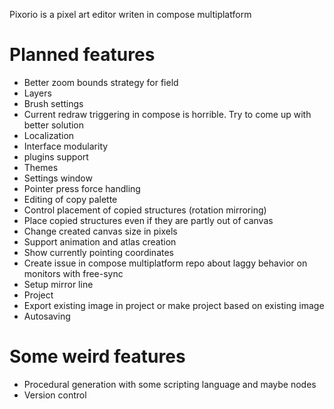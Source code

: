 Pixorio is a pixel art editor writen in compose multiplatform

# Planned features

- Better zoom bounds strategy for field
- Layers
- Brush settings
- Current redraw triggering in compose is horrible. Try to come up with better solution
- Localization
- Interface modularity
- plugins support
- Themes
- Settings window
- Pointer press force handling
- Editing of copy palette
- Control placement of copied structures (rotation mirroring)
- Place copied structures even if they are partly out of canvas
- Change created canvas size in pixels
- Support animation and atlas creation
- Show currently pointing coordinates
- Create issue in compose multiplatform repo about laggy behavior on monitors with free-sync
- Setup mirror line
- Project
- Export existing image in project or make project based on existing image
- Autosaving

# Some weird features

- Procedural generation with some scripting language and maybe nodes
- Version control

